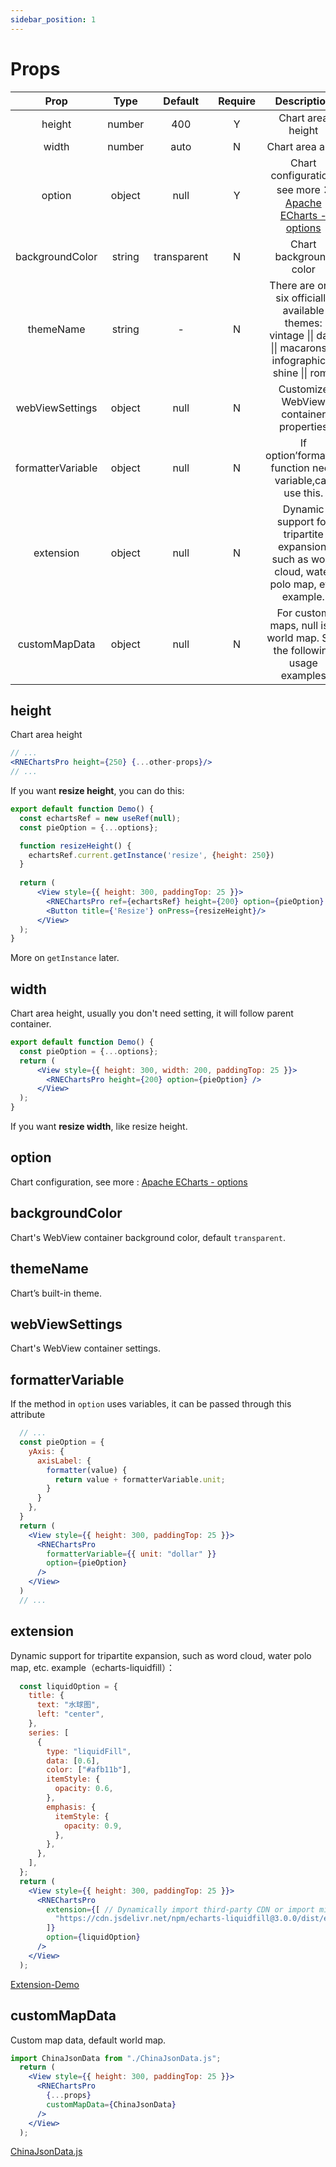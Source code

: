 ```yaml
---
sidebar_position: 1
---
```


# Props

|       Prop        |  Type  |   Default   | Require |                         Description                          |
| :---------------: | :----: | :---------: | :-----: | :----------------------------------------------------------: |
|      height       | number |     400     |    Y    |                      Chart area height                       |
|      width       | number |     auto     |    N    |                      Chart area auto                       |
|      option       | object |    null     |    Y    | Chart configuration, see more：[Apache ECharts - options](https://echarts.apache.org/en/option.html#title) |
|  backgroundColor  | string | transparent |    N    |                    Chart background color                    |
|     themeName     | string |      -      |    N    | There are only six officially available themes:<br />vintage \|\| dark \|\| macarons \|\| infographic \|\| shine \|\| roma |
|  webViewSettings  | object |    null     |    N    |            Customize WebView container properties            |
| formatterVariable | object |    null     |    N    |   If option’formatter function need variable,can use this.   |
| extension | object |    null     |    N    |   Dynamic support for tripartite expansion, such as word cloud, water polo map, etc. example.   |
|   customMapData   | object |    null     |    N    | For custom maps, null is a world map. See the following usage examples |

## height

Chart area height
```jsx
// ...
<RNEChartsPro height={250} {...other-props}/>
// ...
```
If you want **resize height**, you can do this:
```jsx
export default function Demo() {
  const echartsRef = new useRef(null);
  const pieOption = {...options};

  function resizeHeight() {
    echartsRef.current.getInstance('resize', {height: 250})
  }
  
  return (
      <View style={{ height: 300, paddingTop: 25 }}>
        <RNEChartsPro ref={echartsRef} height={200} option={pieOption} />
        <Button title={'Resize'} onPress={resizeHeight}/>
      </View>
  );
}
```
More on `getInstance` later.

## width
Chart area height, usually you don't need setting, it will follow parent container.


```jsx title='This code echarts width will follow the parent view=200：'
export default function Demo() {
  const pieOption = {...options};
  return (
      <View style={{ height: 300, width: 200, paddingTop: 25 }}>
        <RNEChartsPro height={200} option={pieOption} />
      </View>
  );
}
```
If you want **resize width**, like resize height.

## option
Chart configuration, see more : [Apache ECharts - options](https://echarts.apache.org/en/option.html#title)

## backgroundColor
Chart's WebView container background color, default `transparent`.

## themeName
Chart’s built-in theme.

## webViewSettings
Chart's WebView container settings.

## formatterVariable
If the method in `option` uses variables, it can be passed through this attribute
```jsx
  // ...
  const pieOption = {
    yAxis: {
      axisLabel: {
        formatter(value) {
          return value + formatterVariable.unit;
        }
      }
    },
  }
  return (
    <View style={{ height: 300, paddingTop: 25 }}>
      <RNEChartsPro
        formatterVariable={{ unit: "dollar" }}
        option={pieOption}
      />
    </View>
  )
  // ...
```
## extension
Dynamic support for tripartite expansion, such as word cloud, water polo map, etc. example（echarts-liquidfill）：
```jsx
  const liquidOption = {
    title: {
      text: "水球图",
      left: "center",
    },
    series: [
      {
        type: "liquidFill",
        data: [0.6],
        color: ["#afb11b"],
        itemStyle: {
          opacity: 0.6,
        },
        emphasis: {
          itemStyle: {
            opacity: 0.9,
          },
        },
      },
    ],
  };
  return (
    <View style={{ height: 300, paddingTop: 25 }}>
      <RNEChartsPro
        extension={[ // Dynamically import third-party CDN or import min.js file
          "https://cdn.jsdelivr.net/npm/echarts-liquidfill@3.0.0/dist/echarts-liquidfill.min.js",
        ]}
        option={liquidOption}
      />
    </View>
  );
```
[Extension-Demo](https://github.com/supervons/ExploreRN/blob/master/src/components/charts/chartsExtension.js)

## customMapData
Custom map data, default world map.

```jsx
import ChinaJsonData from "./ChinaJsonData.js";
  return (
    <View style={{ height: 300, paddingTop: 25 }}>
      <RNEChartsPro
        {...props}
        customMapData={ChinaJsonData}
      />
    </View>
  );
```

[ChinaJsonData.js](https://github.com/supervons/react-native-echarts-pro/blob/master/src/components/Echarts/map/chinaJson.js)
